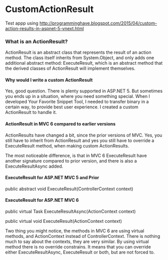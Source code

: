 # CustomActionResult
Test appp using 
http://programminghave.blogspot.com/2015/04/custom-action-results-in-aspnet-5-vnext.html

### What is an ActionResult?
ActionResult is an abstract class that represents the result of an action method. The class itself inherits from System.Object, and only adds one additional abstract method: ExecuteResult, which is an abstract method that the derived classes of ActionResult will implement themselves.

#### Why would I write a custom ActionResult
Yes, good question. There is plenty supported in ASP.NET 5. But sometimes you ends up in a situation,
where you need something special. When I developed Your Favorite Snippet Tool, I needed to transfer binary in a certain way, to provide best user experience. I created a custom ActionResult to handle it.

#### ActionResult in MVC 6 compared to earlier versions
ActionResults have changed a bit, since the prior versions of MVC. Yes, you still have to inherit from ActionResult and yes you still have to override a ExecuteResult method, when making custom ActionResults.

The most noticeable difference, is that in MVC 6 ExecuteResult have another signature compared to prior version, and there is also a ExecuteResultAsync added.

#### ExecuteResult for ASP.NET MVC 5 and Prior

public abstract void ExecuteResult(ControllerContext context)

#### ExecuteResult for ASP.NET MVC 6

  public virtual Task ExecuteResultAsync(ActionContext context)

  public virtual void ExecuteResult(ActionContext context)

Two thing you might notice, the methods in MVC 6 are using virtual methods, and ActionContext instead of ControllerContext. There is nothing much to say about the contexts, they are very similar. By using virtual method there is no override constrains. It means that you can override either ExecuteResultAsync, ExecuteResult or both, but are not forced to.
